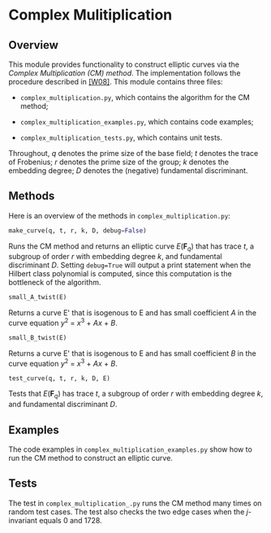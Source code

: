 Complex Mulitiplication
=======================

Overview
--------

This module provides functionality to construct elliptic curves via the _Complex Multiplication (CM) method_. The implementation follows the procedure described in [\[W08\]](/references/Washington%202008%20---%20Elliptic%20Curves%20Number%20Theory%20and%20Cryptography.pdf). This module contains three files:

* `complex_multiplication.py`, which contains the algorithm for the CM method;

* `complex_multiplication_examples.py`, which contains code examples;

* `complex_multiplication_tests.py`, which contains unit tests.

Throughout,
_q_ denotes the prime size of the base field;
_t_ denotes the trace of Frobenius;
_r_ denotes the prime size of the group;
_k_ denotes the embedding degree;
_D_ denotes the (negative) fundamental discriminant.

Methods
-------

Here is an overview of the methods in `complex_multiplication.py`:

```python
make_curve(q, t, r, k, D, debug=False)
```

Runs the CM method and returns an elliptic curve _E_(**F**<sub>_q_</sub>) that has trace _t_, a subgroup of order _r_ with embedding degree _k_, and fundamental discriminant _D_. Setting `debug=True` will output a print statement when the Hilbert class polynomial is computed, since this computation is the bottleneck of the algorithm.

```python
small_A_twist(E)
```

Returns a curve E' that is isogenous to E and has small coefficient _A_ in the curve equation _y_<sup>2</sup> = _x_<sup>3</sup> + _Ax_ + _B_.

```python
small_B_twist(E)
```

Returns a curve E' that is isogenous to E and has small coefficient _B_ in the curve equation _y_<sup>2</sup> = _x_<sup>3</sup> + _Ax_ + _B_.

```python	
test_curve(q, t, r, k, D, E)
```

Tests that *E*(**F**<sub>_q_</sub>) has trace _t_, a subgroup of order _r_ with embedding degree _k_, and fundamental discriminant _D_.

Examples
--------

The code examples in `complex_multiplication_examples.py` show how to run the CM method to construct an elliptic curve.


Tests
-----

The test in `complex_multiplication_.py` runs the CM method many times on random test cases. The test also checks the two edge cases when the _j_-invariant equals 0 and 1728.